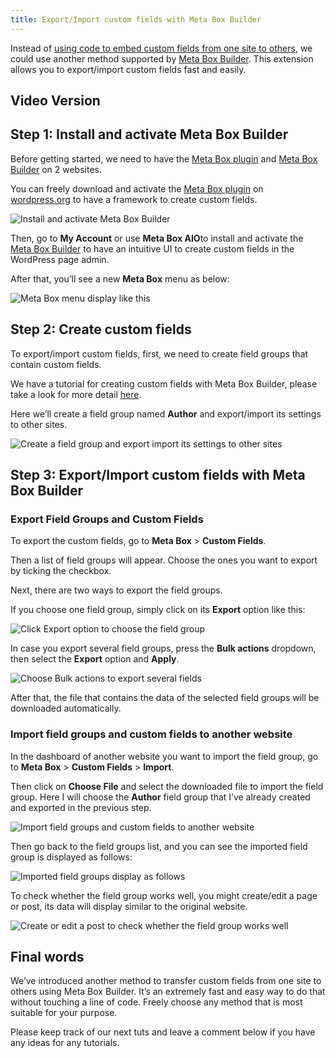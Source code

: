 ```yaml
---
title: Export/Import custom fields with Meta Box Builder
---
```


Instead of <a href="https://metabox.io/copy-custom-fields-with-meta-box-builder/">using code to embed custom fields from one site to others</a>, we could use another method supported by <a href="https://metabox.io/plugins/meta-box-builder/">Meta Box Builder</a>. This extension allows you to export/import custom fields fast and easily.

## Video Version

<LiteYouTubeEmbed id='D7byaGagM9Y' />

## Step 1: Install and activate Meta Box Builder

Before getting started, we need to have the <a href="https://metabox.io/">Meta Box plugin</a> and <a href="https://metabox.io/plugins/meta-box-builder/">Meta Box Builder</a> on 2 websites.

You can freely download and activate the <a href="https://metabox.io/">Meta Box plugin</a> on <a href="https://wordpress.org/plugins/meta-box/">wordpress.org</a> to have a framework to create custom fields.

![Install and activate Meta Box Builder](https://i.imgur.com/UVojT23.png)

Then, go to **My Account** or use **Meta Box AIO**to install and activate the <a href="https://metabox.io/plugins/meta-box-builder/">Meta Box Builder</a> to have an intuitive UI to create custom fields in the WordPress page admin.

After that, you’ll see a new **Meta Box** menu as below:

![Meta Box menu display like this](https://i.imgur.com/6Z77o0a.png)

## Step 2: Create custom fields

To export/import custom fields, first, we need to create field groups that contain custom fields.

We have a tutorial for creating custom fields with Meta Box Builder, please take a look for more detail <a href="https://metabox.io/add-configure-custom-fields-meta-box-builder/">here</a>.

Here we’ll create a field group named **Author** and export/import its settings to other sites.

![Create a field group and export import its settings to other sites](https://i.imgur.com/5ZYjwFs.png)

## **Step 3: Export/Import custom fields with Meta Box Builder**

### Export Field Groups and Custom Fields

To export the custom fields, go to **Meta Box** &gt; **Custom Fields**.

Then a list of field groups will appear. Choose the ones you want to export by ticking the checkbox.

Next, there are two ways to export the field groups.

If you choose one field group, simply click on its **Export** option like this:

![Click Export option to choose the field group](https://i.imgur.com/xAI7Fmw.png)

In case you export several field groups, press the **Bulk actions** dropdown, then select the **Export** option and **Apply**.

![Choose Bulk actions to export several fields](https://i.imgur.com/i7vDyQs.png)

After that, the file that contains the data of the selected field groups will be downloaded automatically.

### Import field groups and custom fields to another website

In the dashboard of another website you want to import the field group, go to **Meta Box** &gt; **Custom Fields** &gt; **Import**.

Then click on **Choose File** and select the downloaded file to import the field group. Here I will choose the **Author** field group that I’ve already created and exported in the previous step.

![Import field groups and custom fields to another website](https://i.imgur.com/OYND0jF.png)

Then go back to the field groups list, and you can see the imported field group is displayed as follows:

![Imported field groups display as follows](https://i.imgur.com/GwJKWrm.png)

To check whether the field group works well, you might create/edit a page or post, its data will display similar to the original website.

![Create or edit a post to check whether the field group works well](https://i.imgur.com/In8WGsj.png)

## Final words

We’ve introduced another method to transfer custom fields from one site to others using Meta Box Builder. It’s an extremely fast and easy way to do that without touching a line of code. Freely choose any method that is most suitable for your purpose.

Please keep track of our next tuts and leave a comment below if you have any ideas for any tutorials.
